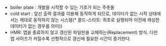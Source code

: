 - boiler plate : 개발을 시작할 수 있는 기초가 되는 주춧돌
- cold start : 앞선 출력 결과를 이용해 동작하게 되므로, 데이터가 없는 시작 상태에서는 제대로 동작하지 않는 시스템(\* 콜드-스타트: 최초로 실행되어 이전에 캐싱한 데이터가 없는 경우를 의미))
- HMR: 앱을 종료하지 않고 갱신된 파일만을 교체하는(Replacement) 방식. 다만 앱 사이즈가 커질수록 선형적으로 갱신에 필요한 시간이 증가한다.
